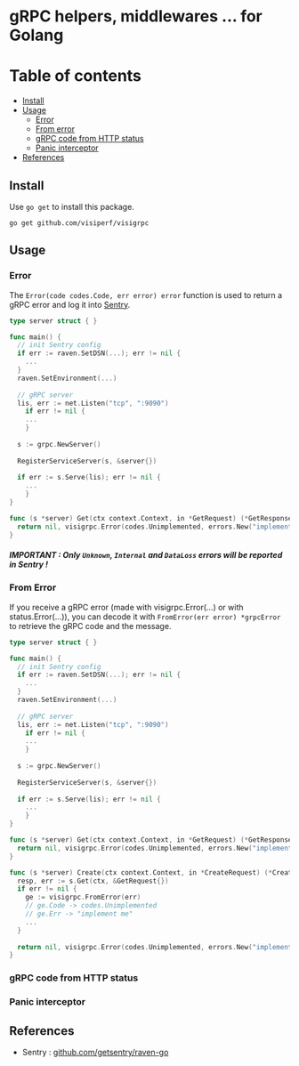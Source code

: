 # gRPC helpers, middlewares ... for Golang

Table of contents
=================

  * [Install](#install)
  * [Usage](#usage)
    * [Error](#error)
    * [From error](#from-error)
    * [gRPC code from HTTP status](#grpc-code-from-http-status)
    * [Panic interceptor](#panic-interceptor)
  * [References](#references)

## Install

Use `go get` to install this package.

    go get github.com/visiperf/visigrpc


## Usage

### Error

The `Error(code codes.Code, err error) error` function is used to return a gRPC error and log it into [Sentry](https://sentry.io).

```go
type server struct { }

func main() {
  // init Sentry config
  if err := raven.SetDSN(...); err != nil {
    ...
  }
  raven.SetEnvironment(...) 
  
  // gRPC server
  lis, err := net.Listen("tcp", ":9090")
	if err != nil {
    ...
	}
  
  s := grpc.NewServer()
  
  RegisterServiceServer(s, &server{})
  
  if err := s.Serve(lis); err != nil {
    ...
	}
}

func (s *server) Get(ctx context.Context, in *GetRequest) (*GetResponse, error) {
  return nil, visigrpc.Error(codes.Unimplemented, errors.New("implement me"))
}
```

##### IMPORTANT : Only `Unknown`, `Internal` and `DataLoss` errors will be reported in Sentry !

### From Error

If you receive a gRPC error (made with visigrpc.Error(...) or with status.Error(...)), you can decode it with `FromError(err error) *grpcError` to retrieve the gRPC code and the message.

```go
type server struct { }

func main() {
  // init Sentry config
  if err := raven.SetDSN(...); err != nil {
    ...
  }
  raven.SetEnvironment(...) 
  
  // gRPC server
  lis, err := net.Listen("tcp", ":9090")
	if err != nil {
    ...
	}
  
  s := grpc.NewServer()
  
  RegisterServiceServer(s, &server{})
  
  if err := s.Serve(lis); err != nil {
    ...
	}
}

func (s *server) Get(ctx context.Context, in *GetRequest) (*GetResponse, error) {
  return nil, visigrpc.Error(codes.Unimplemented, errors.New("implement me"))
}

func (s *server) Create(ctx context.Context, in *CreateRequest) (*CreateResponse, error) {
  resp, err := s.Get(ctx, &GetRequest{})
  if err != nil {
    ge := visigrpc.FromError(err)
    // ge.Code -> codes.Unimplemented
    // ge.Err -> "implement me"
    ...
  }
  
  return nil, visigrpc.Error(codes.Unimplemented, errors.New("implement me"))
}
```

### gRPC code from HTTP status

### Panic interceptor

## References

* Sentry : [github.com/getsentry/raven-go](https://github.com/getsentry/raven-go)